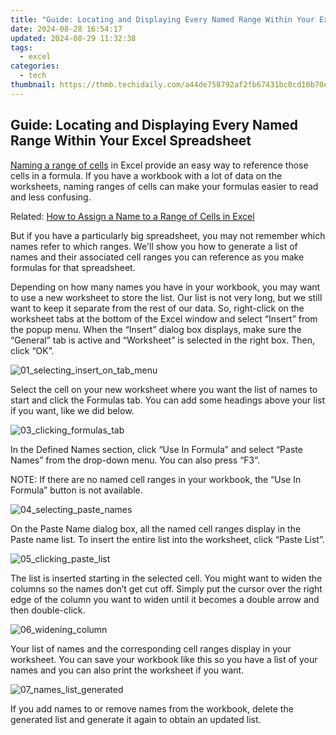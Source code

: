 ```yaml
---
title: "Guide: Locating and Displaying Every Named Range Within Your Excel Spreadsheet"
date: 2024-08-28 16:54:17
updated: 2024-08-29 11:32:38
tags:
  - excel
categories:
  - tech
thumbnail: https://thmb.techidaily.com/a44de758792af2fb67431bc0cd10b70e0176e5a8a3e2c53a5711bc4054272247.jpg
---
```


## Guide: Locating and Displaying Every Named Range Within Your Excel Spreadsheet

[Naming a range of cells](https://fox-blue.techidaily.com/2024-approved-mastering-chroma-key-techniques-in-live-broadcasts/) in Excel provide an easy way to reference those cells in a formula. If you have a workbook with a lot of data on the worksheets, naming ranges of cells can make your formulas easier to read and less confusing.

Related: [How to Assign a Name to a Range of Cells in Excel](https://fox-blue.techidaily.com/2024-approved-mastering-chroma-key-techniques-in-live-broadcasts/) 

 But if you have a particularly big spreadsheet, you may not remember which names refer to which ranges. We'll show you how to generate a list of names and their associated cell ranges you can reference as you make formulas for that spreadsheet.

 Depending on how many names you have in your workbook, you may want to use a new worksheet to store the list. Our list is not very long, but we still want to keep it separate from the rest of our data. So, right-click on the worksheet tabs at the bottom of the Excel window and select “Insert” from the popup menu. When the “Insert” dialog box displays, make sure the “General” tab is active and “Worksheet” is selected in the right box. Then, click “OK”.

![01_selecting_insert_on_tab_menu](https://static1.howtogeekimages.com/wordpress/wp-content/uploads/2016/04/01_selecting_insert_on_tab_menu.png) 

 Select the cell on your new worksheet where you want the list of names to start and click the Formulas tab. You can add some headings above your list if you want, like we did below.

![03_clicking_formulas_tab](https://static1.howtogeekimages.com/wordpress/wp-content/uploads/2016/04/03_clicking_formulas_tab.png) 

 In the Defined Names section, click “Use In Formula” and select “Paste Names” from the drop-down menu. You can also press “F3”.

 NOTE: If there are no named cell ranges in your workbook, the “Use In Formula” button is not available.

![04_selecting_paste_names](https://static1.howtogeekimages.com/wordpress/wp-content/uploads/2016/04/04_selecting_paste_names.png) 

 On the Paste Name dialog box, all the named cell ranges display in the Paste name list. To insert the entire list into the worksheet, click “Paste List”.

![05_clicking_paste_list](https://static1.howtogeekimages.com/wordpress/wp-content/uploads/2016/04/05_clicking_paste_list.png) 

 The list is inserted starting in the selected cell. You might want to widen the columns so the names don’t get cut off. Simply put the cursor over the right edge of the column you want to widen until it becomes a double arrow and then double-click.

![06_widening_column](https://static1.howtogeekimages.com/wordpress/wp-content/uploads/2016/04/06_widening_column.png) 

 Your list of names and the corresponding cell ranges display in your worksheet. You can save your workbook like this so you have a list of your names and you can also print the worksheet if you want.

![07_names_list_generated](https://static1.howtogeekimages.com/wordpress/wp-content/uploads/2016/04/07_names_list_generated.png) 

 If you add names to or remove names from the workbook, delete the generated list and generate it again to obtain an updated list.

<ins class="adsbygoogle"
     style="display:block"
     data-ad-format="autorelaxed"
     data-ad-client="ca-pub-7571918770474297"
     data-ad-slot="1223367746"></ins>



<ins class="adsbygoogle"
     style="display:block"
     data-ad-client="ca-pub-7571918770474297"
     data-ad-slot="8358498916"
     data-ad-format="auto"
     data-full-width-responsive="true"></ins>
